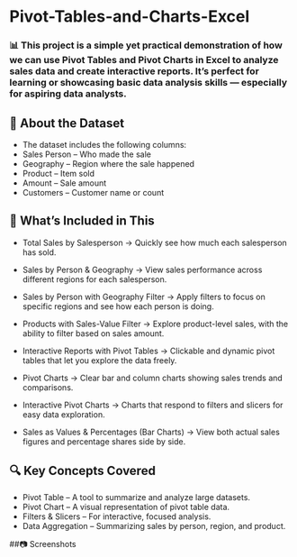 # Pivot-Tables-and-Charts-Excel
### 📊 This project is a simple yet practical demonstration of how we can use Pivot Tables and Pivot Charts in Excel to analyze sales data and create interactive reports. It’s perfect for learning or showcasing basic data analysis skills — especially for aspiring data analysts.

## 📁 About the Dataset
- The dataset includes the following columns:
- Sales Person – Who made the sale
- Geography – Region where the sale happened
- Product – Item sold
- Amount – Sale amount
- Customers – Customer name or count

## 📌 What’s Included in This

- Total Sales by Salesperson
→ Quickly see how much each salesperson has sold.

- Sales by Person & Geography
→ View sales performance across different regions for each salesperson.

- Sales by Person with Geography Filter
→ Apply filters to focus on specific regions and see how each person is doing.

- Products with Sales-Value Filter
→ Explore product-level sales, with the ability to filter based on sales amount.

- Interactive Reports with Pivot Tables
→ Clickable and dynamic pivot tables that let you explore the data freely.

- Pivot Charts
→ Clear bar and column charts showing sales trends and comparisons.

- Interactive Pivot Charts
→ Charts that respond to filters and slicers for easy data exploration.

- Sales as Values & Percentages (Bar Charts)
→ View both actual sales figures and percentage shares side by side.



## 🔍 Key Concepts Covered

- Pivot Table – A tool to summarize and analyze large datasets.
- Pivot Chart – A visual representation of pivot table data.
- Filters & Slicers – For interactive, focused analysis.
- Data Aggregation – Summarizing sales by person, region, and product.

##📷 Screenshots
